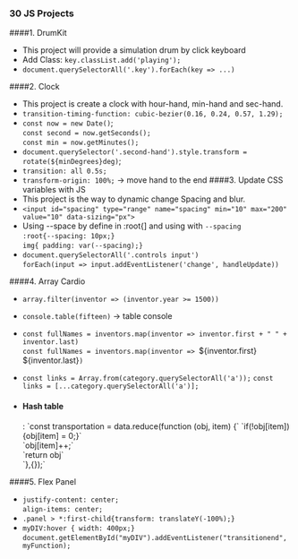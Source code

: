 ### 30 JS Projects

####1. DrumKit
* This project will provide a simulation drum by click keyboard
* Add Class: `key.classList.add('playing');`
* `document.querySelectorAll('.key').forEach(key => ...)`
    
####2. Clock
* This project is create a clock with hour-hand, min-hand and sec-hand.
* `transition-timing-function: cubic-bezier(0.16, 0.24, 0.57, 1.29);`
* `const now = new Date()`; <br> 
    `const second = now.getSeconds();` <br> 
    `const min = now.getMinutes();`
* `document.querySelector('.second-hand').style.transform = rotate(${minDegrees}deg)`;
* `transition: all 0.5s;`
* `transform-origin: 100%;`  -> move hand to the end
####3. Update CSS variables with JS
* This project is the way to dynamic change Spacing and blur.
* `<input id="spacing" type="range" name="spacing" min="10" max="200" value="10" data-sizing="px">`
* Using --space by define in :root{] and using with `--spacing`  <br> 
    `:root{--spacing: 10px;}` <br>
    `img{ padding: var(--spacing);}`
* `document.querySelectorAll('.controls input')`  <br> 
    `forEach(input => input.addEventListener('change', handleUpdate))`

####4. Array Cardio
* `array.filter(inventor => (inventor.year >= 1500))`
* `console.table(fifteen)` -> table console
* `const fullNames = inventors.map(inventor => inventor.first + " " + inventor.last)` <br>
  `const fullNames = inventors.map(inventor => `${inventor.first} ${inventor.last}`)`
* `const links = Array.from(category.querySelectorAll('a'));`
  `const links = [...category.querySelectorAll('a')];`    

* <h4>Hash table</h4>:
    `const transportation = data.reduce(function (obj, item) {`
           `if(!obj[item]){obj[item] = 0;}`   <br>
           `obj[item]++;` <br>
           `return obj`   <br>
         `},{});`

####5. Flex Panel
* `justify-content: center;`    <br>
  `align-items: center;`
* `.panel > *:first-child{transform: translateY(-100%);}`
* `myDIV:hover { width: 400px;}`
  `document.getElementById("myDIV").addEventListener("transitionend", myFunction);`


